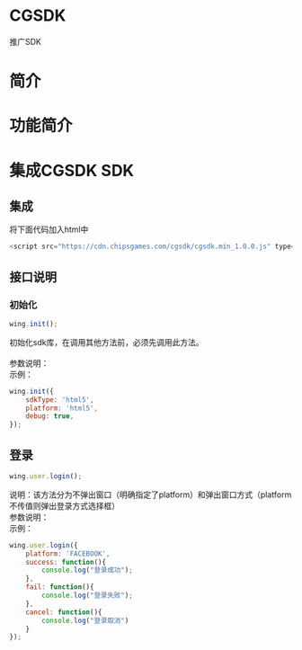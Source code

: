 CGSDK
==== 
推广SDK

# 简介

# 功能简介

# 集成CGSDK SDK
## 集成
将下面代码加入html中
```javascript
<script src="https://cdn.chipsgames.com/cgsdk/cgsdk.min_1.0.0.js" type="text/javascript" />
```
## 接口说明
### 初始化
```javascript
wing.init();
```
初始化sdk库，在调用其他方法前，必须先调用此方法。<br> 
<br> 
参数说明：
<br>
示例：
```javascript
wing.init({
    sdkType: 'html5',
    platform: 'html5',
    debug: true,
});
``` 
## 登录
```javascript
wing.user.login();
```
说明：该方法分为不弹出窗口（明确指定了platform）和弹出窗口方式（platform不传值则弹出登录方式选择框）
<br>
参数说明：
<br>
示例：
```javascript
wing.user.login({
    platform: 'FACEBOOK',
    success: function(){
        console.log("登录成功");
    },
    fail: function(){
        console.log("登录失败");
    },
    cancel: function(){
        console.log("登录取消")
    }
});
```